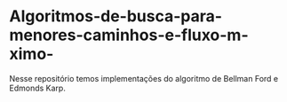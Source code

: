 # Algoritmos-de-busca-para-menores-caminhos-e-fluxo-m-ximo-
Nesse repositório temos implementações do algoritmo de Bellman Ford e Edmonds Karp. 
